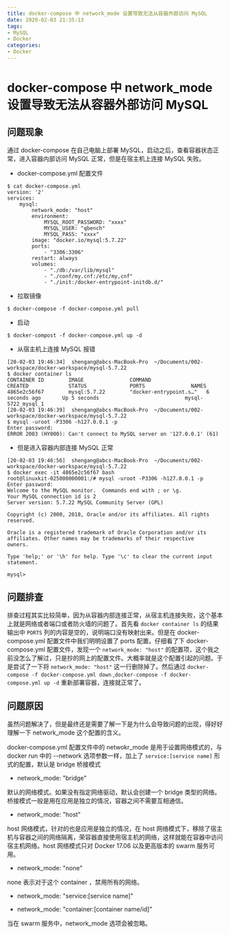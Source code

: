 ```yaml
---
title: docker-compose 中 network_mode 设置导致无法从容器外部访问 MySQL
date: 2020-02-03 21:35:13
tags:
- MySQL
- Docker
categories:
- Docker
---
```

# docker-compose 中 network_mode 设置导致无法从容器外部访问 MySQL
## 问题现象
通过 docker-compose 在自己电脑上部署 MySQL，启动之后，查看容器状态正常，进入容器内部访问 MySQL 正常，但是在宿主机上连接 MySQL 失败。

* docker-compose.yml 配置文件

```
$ cat docker-compose.yml
version: '2'
services:
    mysql:
        network_mode: "host"
        environment:
            MYSQL_ROOT_PASSWORD: "xxxx"
            MYSQL_USER: "qbench"
            MYSQL_PASS: "xxxx"
        image: "docker.io/mysql:5.7.22"
        ports:
            - "3306:3306"
        restart: always
        volumes:
            - "./db:/var/lib/mysql"
            - "./conf/my.cnf:/etc/my,cnf"
            - "./init:/docker-entrypoint-initdb.d/"
```

* 拉取镜像

```
$ docker-compose -f docker-compose.yml pull
```

* 启动

```
$ docker-compost -f docker-compose.yml up -d
```

* 从宿主机上连接 MySQL 报错

```
[20-02-03 19:46:34]  shengang@abcs-MacBook-Pro  ~/Documents/002-workspace/docker-workspace/mysql-5.7.22
$ docker container ls
CONTAINER ID        IMAGE               COMMAND                  CREATED             STATUS              PORTS               NAMES
4865e2c56f67        mysql:5.7.22        "docker-entrypoint.s…"   6 seconds ago       Up 5 seconds                            mysql-5722_mysql_1
[20-02-03 19:46:39]  shengang@abcs-MacBook-Pro  ~/Documents/002-workspace/docker-workspace/mysql-5.7.22
$ mysql -uroot -P3306 -h127.0.0.1 -p
Enter password:
ERROR 2003 (HY000): Can't connect to MySQL server on '127.0.0.1' (61)
```

* 但是进入容器内部连接 MySQL 正常

```
[20-02-03 19:46:56]  shengang@abcs-MacBook-Pro  ~/Documents/002-workspace/docker-workspace/mysql-5.7.22
$ docker exec -it 4865e2c56f67 bash
root@linuxkit-025000000001:/# mysql -uroot -P3306 -h127.0.0.1 -p
Enter password:
Welcome to the MySQL monitor.  Commands end with ; or \g.
Your MySQL connection id is 2
Server version: 5.7.22 MySQL Community Server (GPL)

Copyright (c) 2000, 2018, Oracle and/or its affiliates. All rights reserved.

Oracle is a registered trademark of Oracle Corporation and/or its
affiliates. Other names may be trademarks of their respective
owners.

Type 'help;' or '\h' for help. Type '\c' to clear the current input statement.

mysql>
```

## 问题排查

排查过程其实比较简单，因为从容器内部连接正常，从宿主机连接失败，这个基本上就是网络或者端口或者防火墙的问题了。首先看 `docker container ls` 的结果输出中 `PORTS` 列的内容是空的，说明端口没有映射出来。但是在 docker-compose.yml 配置文件中我们明明设置了 ports 配置。仔细看了下 docker-compose.yml 配置文件，发现一个 `network_mode: "host"` 的配置项，这个我之前没怎么了解过，只是抄的网上的配置文件。大概率就是这个配置引起的问题。于是尝试了一下将 `network_mode: "host"` 这一行删除掉了。然后通过 `docker-compose -f docker-compose.yml down` ,`docker-compose -f docker-compose.yml up -d` 重新部署容器，连接就正常了。

## 问题原因
虽然问题解决了，但是最终还是需要了解一下是为什么会导致问题的出现，得好好理解一下 network_mode 这个配置的含义。

docker-compose.yml 配置文件中的 netwokr_mode 是用于设置网络模式的，与 docker run 中的 --network 选项参数一样，加上了 `service:[service name]` 形式的配置，默认是 bridge 桥接模式

* network_mode: "bridge"

默认的网络模式。如果没有指定网络驱动，默认会创建一个 bridge 类型的网络。桥接模式一般是用在应用是独立的情况，容器之间不需要互相通信。

* network_mode: "host"

host 网络模式，针对的也是应用是独立的情况，在 host 网络模式下，移除了宿主机与容器之间的网络隔离，荣容器直接使用宿主机的网络，这样就能在容器中访问宿主机网络。host 网络模式只对 Docker 17.06 以及更高版本的 swarm 服务可用。

* network_mode: "none"

none 表示对于这个 container ，禁用所有的网络。


* network_mode: "service:[service name]"

* network_mode: "container:[container name/id]"

当在 swarm 服务中，network_mode 选项会被忽略。

